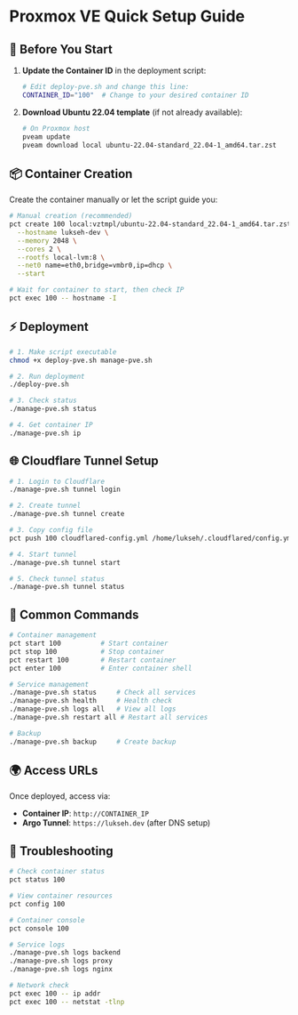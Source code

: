 # Proxmox VE Quick Setup Guide

## 🚀 Before You Start

1. **Update the Container ID** in the deployment script:
   ```bash
   # Edit deploy-pve.sh and change this line:
   CONTAINER_ID="100"  # Change to your desired container ID
   ```

2. **Download Ubuntu 22.04 template** (if not already available):
   ```bash
   # On Proxmox host
   pveam update
   pveam download local ubuntu-22.04-standard_22.04-1_amd64.tar.zst
   ```

## 📦 Container Creation

Create the container manually or let the script guide you:

```bash
# Manual creation (recommended)
pct create 100 local:vztmpl/ubuntu-22.04-standard_22.04-1_amd64.tar.zst \
  --hostname lukseh-dev \
  --memory 2048 \
  --cores 2 \
  --rootfs local-lvm:8 \
  --net0 name=eth0,bridge=vmbr0,ip=dhcp \
  --start

# Wait for container to start, then check IP
pct exec 100 -- hostname -I
```

## ⚡ Deployment

```bash
# 1. Make script executable
chmod +x deploy-pve.sh manage-pve.sh

# 2. Run deployment
./deploy-pve.sh

# 3. Check status
./manage-pve.sh status

# 4. Get container IP
./manage-pve.sh ip
```

## 🌐 Cloudflare Tunnel Setup

```bash
# 1. Login to Cloudflare
./manage-pve.sh tunnel login

# 2. Create tunnel
./manage-pve.sh tunnel create

# 3. Copy config file
pct push 100 cloudflared-config.yml /home/lukseh/.cloudflared/config.yml

# 4. Start tunnel
./manage-pve.sh tunnel start

# 5. Check tunnel status
./manage-pve.sh tunnel status
```

## 🔧 Common Commands

```bash
# Container management
pct start 100          # Start container
pct stop 100           # Stop container
pct restart 100        # Restart container
pct enter 100          # Enter container shell

# Service management
./manage-pve.sh status     # Check all services
./manage-pve.sh health     # Health check
./manage-pve.sh logs all   # View all logs
./manage-pve.sh restart all # Restart all services

# Backup
./manage-pve.sh backup     # Create backup
```

## 🌍 Access URLs

Once deployed, access via:
- **Container IP**: `http://CONTAINER_IP`
- **Argo Tunnel**: `https://lukseh.dev` (after DNS setup)

## 🐛 Troubleshooting

```bash
# Check container status
pct status 100

# View container resources
pct config 100

# Container console
pct console 100

# Service logs
./manage-pve.sh logs backend
./manage-pve.sh logs proxy
./manage-pve.sh logs nginx

# Network check
pct exec 100 -- ip addr
pct exec 100 -- netstat -tlnp
```

